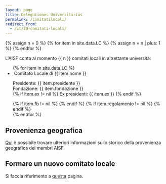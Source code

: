 ```yaml
---
layout: page
title: Delegaciones Universitarias
permalink: /comitatilocali/
redirect_from:
  - /it/20-comitati-locali/
---
```


{% assign n = 0 %}
{% for item in site.data.LC %}
	{% assign n = n | plus: 1 %}
{% endfor %}

L'AISF conta al momento {{ n }} comitati locali in altrettante università:

<ul class="collection">
	{% for item in site.data.LC %}
	    <li class="collection-item avatar" id="{{ item.nome }}">
	      	<img src="{{ item.img }}" alt="" class="circle">
	      	<span class="title">
				Comitato Locale di {{ item.nome }}
			</span>
	      	<p>
				Presidente: {{ item.presidente }} 
				<br>
	        	Fondazione: {{ item.fondazione }}
				<br>
				{% if item.ex != nil %}
					Ex presidenti: {{ item.ex }}
				{% endif %} 				
	      	</p>
	      	<div class="secondary-content">
				{% if item.fb != nil %}
					<a href="{{ item.fb }}" title="Pagina Facebook">
						<i class="fa fa-lg fa-facebook-square" aria-hidden="true"></i>
					</a>
				{% endif %}
				{% if item.regolamento != nil %}
		        	<a href="{{ item.regolamento }}" title="Regolamento Interno">
						<i class="fa fa-lg fa-file-text"></i>
					</a>
				{% endif %}
	      		<a href="mailto:{{ item.mail }}&#64;&#97;&#105;&#45;&#115;&#102;&#46;&#105;&#116;" title="Indirizzo email">
					<i class="fa fa-lg fa-envelope"></i>
				</a>
			</div>
	    </li>
	{% endfor %}
</ul>


## Provenienza geografica

<a href="/geo/">Qui</a> è possibile trovare ulteriori informazioni sullo storico della provenienza geografica dei membri AISF.

## Formare un nuovo comitato locale

Si faccia riferimento a [questa](/nuovocomitatolocale/) pagina.
